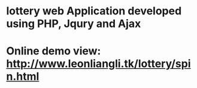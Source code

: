 # lottery web Application developed using PHP, Jqury and Ajax
# Online demo view: http://www.leonliangli.tk/lottery/spin.html
